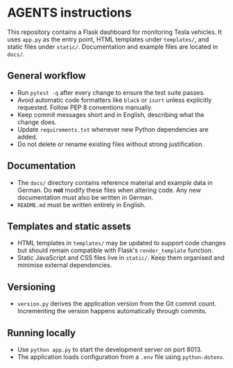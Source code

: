 # AGENTS instructions

This repository contains a Flask dashboard for monitoring Tesla vehicles. It uses
`app.py` as the entry point, HTML templates under `templates/`, and static files
under `static/`.  Documentation and example files are located in `docs/`.

## General workflow

- Run `pytest -q` after every change to ensure the test suite passes.
- Avoid automatic code formatters like `black` or `isort` unless explicitly
  requested. Follow PEP 8 conventions manually.
- Keep commit messages short and in English, describing what the change does.
- Update `requirements.txt` whenever new Python dependencies are added.
- Do not delete or rename existing files without strong justification.

## Documentation

- The `docs/` directory contains reference material and example data in German.
  Do **not** modify these files when altering code. Any new documentation must
  also be written in German.
- `README.md` must be written entirely in English.

## Templates and static assets

- HTML templates in `templates/` may be updated to support code changes but
  should remain compatible with Flask's `render_template` function.
- Static JavaScript and CSS files live in `static/`. Keep them organised and
  minimise external dependencies.

## Versioning

- `version.py` derives the application version from the Git commit count.
  Incrementing the version happens automatically through commits.

## Running locally

- Use `python app.py` to start the development server on port 8013.
- The application loads configuration from a `.env` file using `python-dotenv`.


